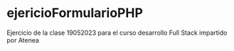 # ejericioFormularioPHP
Ejercicio de la clase 19052023 para el curso desarrollo Full Stack impartido por Atenea
